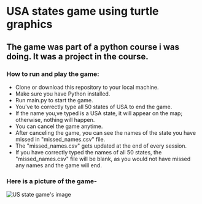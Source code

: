 # USA states game using turtle graphics

## The game was part of a python course i was doing. It was a project in the course.

### How to run and play the game:

- Clone or download this repository to your local machine.
- Make sure you have Python installed.
- Run main.py to start the game.
- You've to correctly type all 50 states of USA to end the game.
- If the name you,ve typed is a USA state, it will appear on the map; otherwise, nothing will happen.
- You can cancel the game anytime.
- After canceling the game, you can see the names of the state you have missed in "missed_names.csv" file.
- The "missed_names.csv" gets updated at the end of every session.
- If you have correctly typed the names of all 50 states, the "missed_names.csv" file will be blank, as you would not have missed any names and the game will end.

### Here is a picture of the game- 

![US state game's image](image/US%20states%20game.png)
